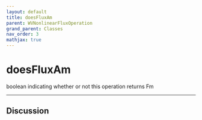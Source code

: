 ```yaml
---
layout: default
title: doesFluxAm
parent: WVNonlinearFluxOperation
grand_parent: Classes
nav_order: 3
mathjax: true
---
```


#  doesFluxAm

boolean indicating whether or not this operation returns Fm


---

## Discussion

  
